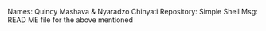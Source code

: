 Names: Quincy Mashava & Nyaradzo Chinyati
Repository: Simple Shell
Msg: READ ME file for the above mentioned